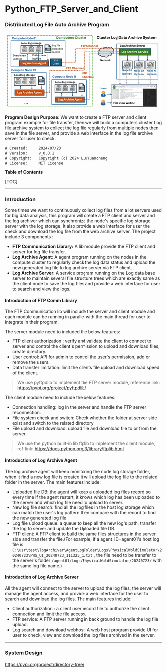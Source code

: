 # Python_FTP_Server_and_Client

### Distributed Log File Auto Archive Program

![](doc/img/title.png)

**Program Design Purpose**: We want to create a FTP server and client program example for file transfer, then we will build a computers cluster Log file archive system to collect the log file regularly from multiple nodes then save in the file server, and provide a web interface in the log file archive server for user to check. 

```
# Created:     2024/07/23
# Version:     v_0.0.1
# Copyright:   Copyright (c) 2024 LiuYuancheng
# License:     MIT License
```

**Table of Contents**

[TOC]

------

### Introduction

Some times we want to continuously collect log files from a lot servers used for big data analysis, this program will create a FTP client and server and the log archiver which can synchronize the node's specific log storage server with the log storage. It also provide a web interface for user the check and download the log file from the web archive server. The project include 3 components :

- **FTP Communication Library:** A  lib module provide the FTP client and server for log file transfer. 
- **Log Archive Agent**: A agent program running on the nodes in the compute cluster to regularly check the log data status and upload the new generated log file to log archive server via FTP client.
- **Log Archive Server**: A service program running on the Log data base server to maintain several file structure trees which are exactly same as the client node to save the log files and provide a web interface for user to search and view the logs.



#### Introduction of FTP Comm Library

The FTP Communication lib will include the server and client module and each module can be running in parallel with the main thread for user to integrate in their program. 

The server module need to included the below features: 

- FTP client authorization : verify and validate the client to connect to server and control the client's permission to upload and download files, create directory. 
- User control: API for admin to control the user's permission, add or remove the users. 
- Data transfer limitation: limit the clients file upload and download speed of the client.

> We use pyftpdlib to implement the FTP server module, reference link: https://pypi.org/project/pyftpdlib/

The client module need to include the below features:

- Connection handling: log in the server and handle the FTP server reconnection. 
- File system check and switch: Check whether the folder at server side exist and switch to the related directory
- File upload and download: upload file and download file to or from the server. 

> We use the python built-in lib ftplib to implement the client module, ref-link: https://docs.python.org/3/library/ftplib.html



#### Introduction of Log Archive Agent

The log archive agent will keep monitoring the node log storage folder, when it find a new log file is created it will upload the log file to the related folder in the server. The main features include: 

- Uploaded file DB: the agent will keep a uploaded log files record so every time if the agent restart, it knows which log has been uploaded to the server and which log file need to upload to server. 
- New log file search: find all the log files in the host log storage which can match the user's log pattern then compare with the record to find the new generated log file 
- Log file upload queue: a queue to keep all the new log's path, transfer the log to server and update the Uploaded file DB. 
- FTP client: A FTP client to build the same files structures in the server side and transfer the file.(For example, if a agent_ID=agent01's host log file is `C:\usr\test\logArchiver\AgentLogFolder\Logs\PhysicalWoldSimulator\20240723\PWS_UI_20240723_111325_1.txt` , the file need to be transfer to the server's folder `/agent01/Logs/PhysicalWoldSimulator/20240723/` with the same log file name.)



#### Introduction of Log Archive Server

All the agent will connect to the server to upload the log files, the server will manage the agent access, and provide a web interface for the user to search and download the log files. The main features include: 

- Client authorization : a client user record file to authorize the client connection and limit the file access. 
- FTP service: A FTP server running in back ground to handle the log file upload. 
- Log search and download webhost: A web host program provide UI for user to check, view and download the log files archived in the server.   



------

### System Design

#### 



 







https://pypi.org/project/directory-tree/